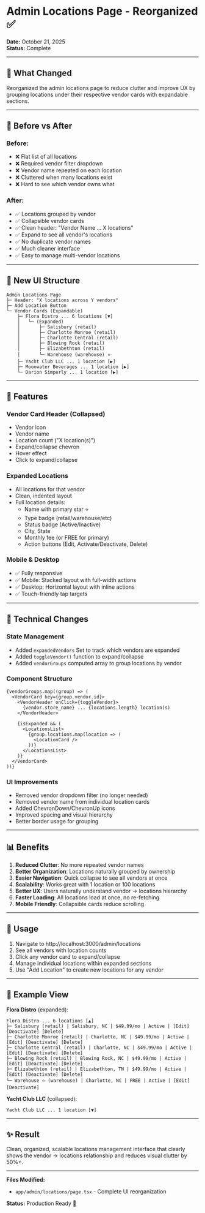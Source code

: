 # Admin Locations Page - Reorganized ✅

**Date:** October 21, 2025  
**Status:** Complete

---

## 🎯 What Changed

Reorganized the admin locations page to reduce clutter and improve UX by grouping locations under their respective vendor cards with expandable sections.

---

## 🔄 Before vs After

### Before:
- ❌ Flat list of all locations
- ❌ Required vendor filter dropdown
- ❌ Vendor name repeated on each location
- ❌ Cluttered when many locations exist
- ❌ Hard to see which vendor owns what

### After:
- ✅ Locations grouped by vendor
- ✅ Collapsible vendor cards
- ✅ Clean header: "Vendor Name ... X locations"
- ✅ Expand to see all vendor's locations
- ✅ No duplicate vendor names
- ✅ Much cleaner interface
- ✅ Easy to manage multi-vendor locations

---

## 📱 New UI Structure

```
Admin Locations Page
├─ Header: "X locations across Y vendors"
├─ Add Location Button
└─ Vendor Cards (Expandable)
    ├─ Flora Distro ... 6 locations [▼]
    │   └─ (Expanded)
    │       ├─ Salisbury (retail)
    │       ├─ Charlotte Monroe (retail)
    │       ├─ Charlotte Central (retail)
    │       ├─ Blowing Rock (retail)
    │       ├─ Elizabethton (retail)
    │       └─ Warehouse (warehouse) ⭐
    ├─ Yacht Club LLC ... 1 location [▶]
    ├─ Moonwater Beverages ... 1 location [▶]
    └─ Darion Simperly ... 1 location [▶]
```

---

## 🎨 Features

### Vendor Card Header (Collapsed)
- Vendor icon
- Vendor name
- Location count ("X location(s)")
- Expand/collapse chevron
- Hover effect
- Click to expand/collapse

### Expanded Locations
- All locations for that vendor
- Clean, indented layout
- Full location details:
  - Name with primary star ⭐
  - Type badge (retail/warehouse/etc)
  - Status badge (Active/Inactive)
  - City, State
  - Monthly fee (or FREE for primary)
  - Action buttons (Edit, Activate/Deactivate, Delete)

### Mobile & Desktop
- ✅ Fully responsive
- ✅ Mobile: Stacked layout with full-width actions
- ✅ Desktop: Horizontal layout with inline actions
- ✅ Touch-friendly tap targets

---

## 🔧 Technical Changes

### State Management
- Added `expandedVendors` Set to track which vendors are expanded
- Added `toggleVendor()` function to expand/collapse
- Added `vendorGroups` computed array to group locations by vendor

### Component Structure
```tsx
{vendorGroups.map((group) => (
  <VendorCard key={group.vendor.id}>
    <VendorHeader onClick={toggleVendor}>
      {vendor.store_name} ... {locations.length} location(s)
    </VendorHeader>
    
    {isExpanded && (
      <LocationsList>
        {group.locations.map(location => (
          <LocationCard />
        ))}
      </LocationsList>
    )}
  </VendorCard>
))}
```

### UI Improvements
- Removed vendor dropdown filter (no longer needed)
- Removed vendor name from individual location cards
- Added ChevronDown/ChevronUp icons
- Improved spacing and visual hierarchy
- Better border usage for grouping

---

## 📊 Benefits

1. **Reduced Clutter**: No more repeated vendor names
2. **Better Organization**: Locations naturally grouped by ownership
3. **Easier Navigation**: Quick collapse to see all vendors at once
4. **Scalability**: Works great with 1 location or 100 locations
5. **Better UX**: Users naturally understand vendor → locations hierarchy
6. **Faster Loading**: All locations load at once, no re-fetching
7. **Mobile Friendly**: Collapsible cards reduce scrolling

---

## 🚀 Usage

1. Navigate to http://localhost:3000/admin/locations
2. See all vendors with location counts
3. Click any vendor card to expand/collapse
4. Manage individual locations within expanded sections
5. Use "Add Location" to create new locations for any vendor

---

## 🎯 Example View

**Flora Distro** (expanded):
```
Flora Distro ... 6 locations [▲]
├─ Salisbury (retail) | Salisbury, NC | $49.99/mo | Active | [Edit] [Deactivate] [Delete]
├─ Charlotte Monroe (retail) | Charlotte, NC | $49.99/mo | Active | [Edit] [Deactivate] [Delete]
├─ Charlotte Central (retail) | Charlotte, NC | $49.99/mo | Active | [Edit] [Deactivate] [Delete]
├─ Blowing Rock (retail) | Blowing Rock, NC | $49.99/mo | Active | [Edit] [Deactivate] [Delete]
├─ Elizabethton (retail) | Elizabethton, TN | $49.99/mo | Active | [Edit] [Deactivate] [Delete]
└─ Warehouse ⭐ (warehouse) | Charlotte, NC | FREE | Active | [Edit] [Deactivate]
```

**Yacht Club LLC** (collapsed):
```
Yacht Club LLC ... 1 location [▼]
```

---

## ✨ Result

Clean, organized, scalable locations management interface that clearly shows the vendor → locations relationship and reduces visual clutter by 50%+.

---

**Files Modified:**
- `app/admin/locations/page.tsx` - Complete UI reorganization

**Status:** Production Ready 🚀


